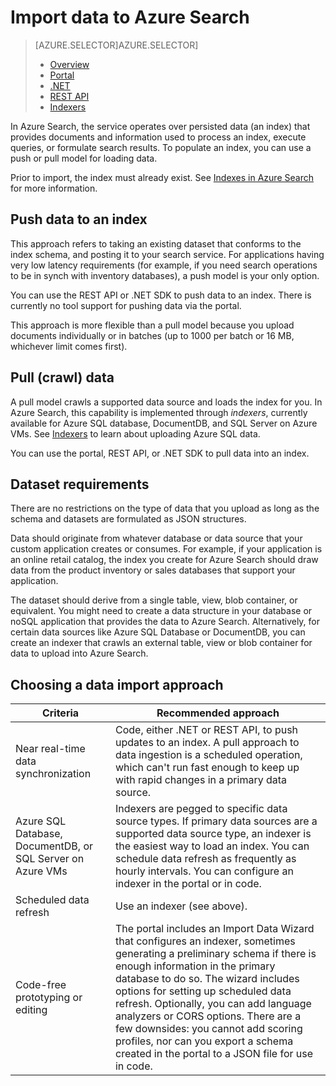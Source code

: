 <properties
    pageTitle="Data Import in Azure Search | Microsoft Azure | Hosted cloud search service"
    description="How to upload data to an index in Azure Search"
    services="search"
    documentationCenter=""
    authors="HeidiSteen"
    manager="mblythe"
    editor=""
    tags=""/>

<tags
    ms.service="search"
    ms.devlang="na"
    ms.workload="search"
    ms.topic="get-started-article"
    ms.tgt_pltfrm="na"
    ms.date="11/09/2015"
    ms.author="heidist"/>

# Import data to Azure Search
> [AZURE.SELECTOR]AZURE.SELECTOR]
> 
> * [Overview](search-what-is-data-import.md)
> * [Portal](search-import-data-portal.md)
> * [.NET](search-import-data-dotnet.md)
> * [REST API](search-import-data-rest-api.md)
> * [Indexers](search-howto-connecting-azure-sql-database-to-azure-search-using-indexers-2015-02-28.md)
> 
> 
In Azure Search, the service operates over persisted data (an index) that provides documents and information used to process an index, execute queries, or formulate search results. To populate an index, you can use a push or pull model for loading data.

Prior to import, the index must already exist. See [Indexes in Azure Search](search-what-is-an-index.md) for more information.

## Push data to an index
This approach refers to taking an existing dataset that conforms to the index schema, and posting it to your search service. For applications having very low latency requirements (for example, if you need search operations to be in synch with inventory databases), a push model is your only option.

You can use the REST API or .NET SDK to push data to an index. There is currently no tool support for pushing data via the portal.

This approach is more flexible than a pull model because you upload documents individually or in batches (up to 1000 per batch or 16 MB, whichever limit comes first).

## Pull (crawl) data
A pull model crawls a supported data source and loads the index for you. In Azure Search, this capability is implemented through *indexers*, currently available for Azure SQL database, DocumentDB, and SQL Server on Azure VMs. See [Indexers](search-howto-connecting-azure-sql-database-to-azure-search-using-indexers-2015-02-28.md) to learn about uploading Azure SQL data.

You can use the portal, REST API, or .NET SDK to pull data into an index.

## Dataset requirements
There are no restrictions on the type of data that you upload as long as the schema and datasets are formulated as JSON structures.

Data should originate from whatever database or data source that your custom application creates or consumes. For example, if your application is an online retail catalog, the index you create for Azure Search should draw data from the product inventory or sales databases that support your application. 

The dataset should derive from a single table, view, blob container, or equivalent. You might need to create a data structure in your database or noSQL application that provides the data to Azure Search. Alternatively, for certain data sources like Azure SQL Database or DocumentDB, you can create an indexer that crawls an external table, view or blob container for data to upload into Azure Search. 

## Choosing a data import approach
| Criteria | Recommended approach |
| --- | --- |
| Near real-time data synchronization |Code, either .NET or REST API, to push updates to an index. A pull approach to data ingestion is a scheduled operation, which can't run fast enough to keep up with rapid changes in a primary data source. |
| Azure SQL Database, DocumentDB, or SQL Server on Azure VMs |Indexers are pegged to specific data source types. If primary data sources are a supported data source type, an indexer is the easiest way to load an index. You can schedule data refresh as frequently as hourly intervals. You can configure an indexer in the portal or in code. |
| Scheduled data refresh |Use an indexer (see above). |
| Code-free prototyping or editing |The portal includes an Import Data Wizard that configures an indexer, sometimes generating a preliminary schema if there is enough information in the primary database to do so. The wizard includes options for setting up scheduled data refresh. Optionally, you can add language analyzers or CORS options. There are a few downsides: you cannot add scoring profiles, nor can you export a schema created in the portal to a JSON file for use in code. |

